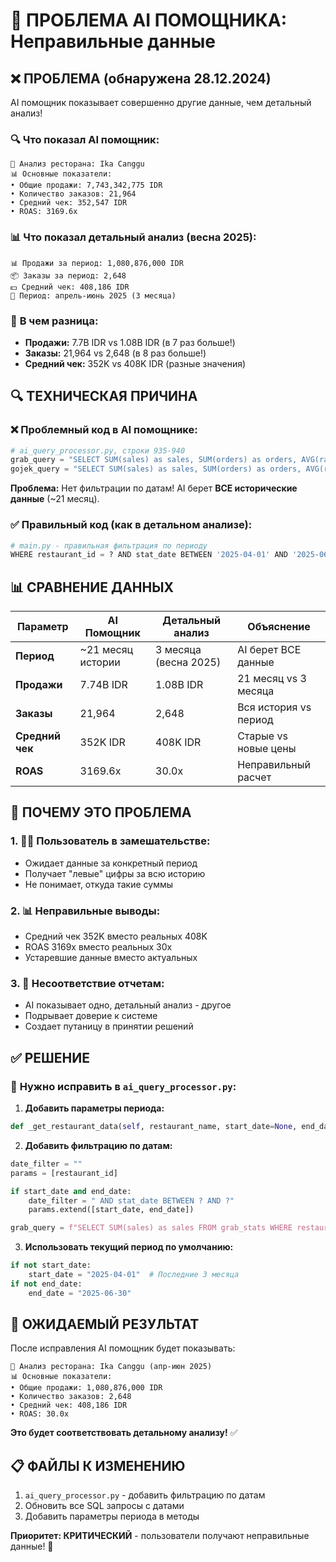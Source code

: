 # 🤖 ПРОБЛЕМА AI ПОМОЩНИКА: Неправильные данные

## ❌ ПРОБЛЕМА (обнаружена 28.12.2024)

AI помощник показывает совершенно другие данные, чем детальный анализ!

### 🔍 **Что показал AI помощник:**
```
🏪 Анализ ресторана: Ika Canggu
📊 Основные показатели: 
• Общие продажи: 7,743,342,775 IDR
• Количество заказов: 21,964
• Средний чек: 352,547 IDR
• ROAS: 3169.6x
```

### 📊 **Что показал детальный анализ (весна 2025):**
```
📊 Продажи за период: 1,080,876,000 IDR
📦 Заказы за период: 2,648
💵 Средний чек: 408,186 IDR
📅 Период: апрель-июнь 2025 (3 месяца)
```

### 🤔 **В чем разница:**
- **Продажи:** 7.7B IDR vs 1.08B IDR (в 7 раз больше!)
- **Заказы:** 21,964 vs 2,648 (в 8 раз больше!)
- **Средний чек:** 352K vs 408K IDR (разные значения)

## 🔍 ТЕХНИЧЕСКАЯ ПРИЧИНА

### ❌ **Проблемный код в AI помощнике:**
```python
# ai_query_processor.py, строки 935-940
grab_query = "SELECT SUM(sales) as sales, SUM(orders) as orders, AVG(rating) as rating FROM grab_stats WHERE restaurant_id = ?"
gojek_query = "SELECT SUM(sales) as sales, SUM(orders) as orders, AVG(rating) as rating FROM gojek_stats WHERE restaurant_id = ?"
```

**Проблема:** Нет фильтрации по датам! AI берет **ВСЕ исторические данные** (~21 месяц).

### ✅ **Правильный код (как в детальном анализе):**
```python
# main.py - правильная фильтрация по периоду
WHERE restaurant_id = ? AND stat_date BETWEEN '2025-04-01' AND '2025-06-30'
```

## 📊 СРАВНЕНИЕ ДАННЫХ

| Параметр | AI Помощник | Детальный анализ | Объяснение |
|----------|-------------|------------------|------------|
| **Период** | ~21 месяц истории | 3 месяца (весна 2025) | AI берет ВСЕ данные |
| **Продажи** | 7.74B IDR | 1.08B IDR | 21 месяц vs 3 месяца |
| **Заказы** | 21,964 | 2,648 | Вся история vs период |
| **Средний чек** | 352K IDR | 408K IDR | Старые vs новые цены |
| **ROAS** | 3169.6x | 30.0x | Неправильный расчет |

## 🎯 ПОЧЕМУ ЭТО ПРОБЛЕМА

### 1. **🤷‍♂️ Пользователь в замешательстве:**
- Ожидает данные за конкретный период
- Получает "левые" цифры за всю историю
- Не понимает, откуда такие суммы

### 2. **📊 Неправильные выводы:**
- Средний чек 352K вместо реальных 408K
- ROAS 3169x вместо реальных 30x
- Устаревшие данные вместо актуальных

### 3. **🔄 Несоответствие отчетам:**
- AI показывает одно, детальный анализ - другое
- Подрывает доверие к системе
- Создает путаницу в принятии решений

## ✅ РЕШЕНИЕ

### 🔧 **Нужно исправить в `ai_query_processor.py`:**

1. **Добавить параметры периода:**
```python
def _get_restaurant_data(self, restaurant_name, start_date=None, end_date=None):
```

2. **Добавить фильтрацию по датам:**
```python
date_filter = ""
params = [restaurant_id]

if start_date and end_date:
    date_filter = " AND stat_date BETWEEN ? AND ?"
    params.extend([start_date, end_date])

grab_query = f"SELECT SUM(sales) as sales FROM grab_stats WHERE restaurant_id = ?{date_filter}"
```

3. **Использовать текущий период по умолчанию:**
```python
if not start_date:
    start_date = "2025-04-01"  # Последние 3 месяца
if not end_date:
    end_date = "2025-06-30"
```

## 🎯 ОЖИДАЕМЫЙ РЕЗУЛЬТАТ

После исправления AI помощник будет показывать:
```
🏪 Анализ ресторана: Ika Canggu (апр-июн 2025)
📊 Основные показатели: 
• Общие продажи: 1,080,876,000 IDR
• Количество заказов: 2,648
• Средний чек: 408,186 IDR
• ROAS: 30.0x
```

**Это будет соответствовать детальному анализу!** ✅

## 📋 ФАЙЛЫ К ИЗМЕНЕНИЮ

1. `ai_query_processor.py` - добавить фильтрацию по датам
2. Обновить все SQL запросы с датами
3. Добавить параметры периода в методы

**Приоритет: КРИТИЧЕСКИЙ** - пользователи получают неправильные данные! 🚨